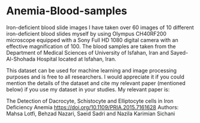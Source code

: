# Anemia-Blood-samples
Iron-deficient blood slide images 
I have taken over 60 images of 10 different iron-deficient blood slides myself by using Olympus CH40RF200 microscope equipped with a Sony Full HD 1080 digital camera with an effective magnification of 100.
The blood samples are taken from the Department of Medical Sciences of University of Isfahan, Iran and Sayed-Al-Shohada Hospital located at Isfahan, Iran.

This dataset can be used for machine learning and image processing purposes and is free to all researchers. I would appreciate it if you could mention the details of the dataset and cite my relevant paper (mentioned below) if you use my dataset in your studies. 
My relevant paper is:

The Detection of Dacrocyte, Schistocyte and Elliptocyte cells in Iron Deficiency Anemia
https://doi.org/10.1109/PRIA.2015.7161628
Authors: Mahsa Lotfi, Behzad Nazari, Saeid Sadri and Nazila Karimian Sichani



